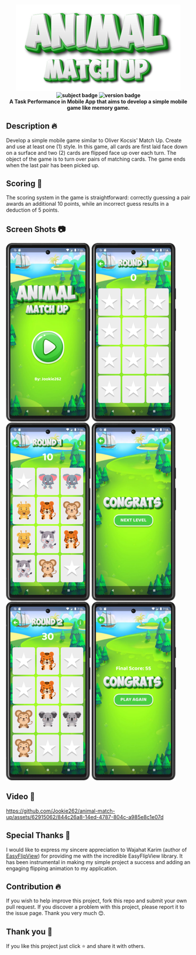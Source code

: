 <h4 align=center>
    <img src="screenshot/banner.png" width=450">
    <br>
    <img src="https://img.shields.io/badge/Subject-Mobile%20App-yellowgreen?style=for-the-badge" alt="subject badge"/>
    <img src="https://img.shields.io/badge/Version-2.0-green?style=for-the-badge" alt="version badge"/>
    <br>    
<b> A Task Performance in Mobile App that aims to develop a simple mobile game like memory game. </b>
</h4>

## **Description** 🔥
Develop a simple mobile game similar to Oliver Kocsis' Match Up. Create and use at least one (1) style. In this game, all cards are first laid face down on a surface and two (2) cards are flipped face up over each turn. The object of the game is to turn over pairs of matching cards. The game ends when the
last pair has been picked up.

## **Scoring** 💯
The scoring system in the game is straightforward: correctly guessing a pair awards an additional 10 points, while an incorrect guess results in a deduction of 5 points.

## **Screen Shots** 📷
<p float="center">
	<img src = "screenshot/1.png" width="230">
	<img src = "screenshot/2.png" width="230">
	<img src = "screenshot/3.png" width="230">
	<img src = "screenshot/4.png" width="230">
	<img src = "screenshot/5.png" width="230">
	<img src = "screenshot/6.png" width="230">
</p>

## **Video** 🎥
https://github.com/Jookie262/animal-match-up/assets/62915062/844c26a8-14ed-4787-804c-a985e8c1e07d

## **Special Thanks** 💖
I would like to express my sincere appreciation to Wajahat Karim (author of [EasyFlipView](https://github.com/wajahatkarim3/EasyFlipView)) for providing me with the incredible EasyFlipView library. It has been instrumental in making my simple project a success and adding an engaging flipping animation to my application.
						 
## **Contribution** 🔥
If you wish to help improve this project, fork this repo and submit your own pull request. If you discover a problem with this project, please report it to the issue page. Thank you very much   😊.

## **Thank you** 💖
If you like this project just click ⭐ and share it with others.
